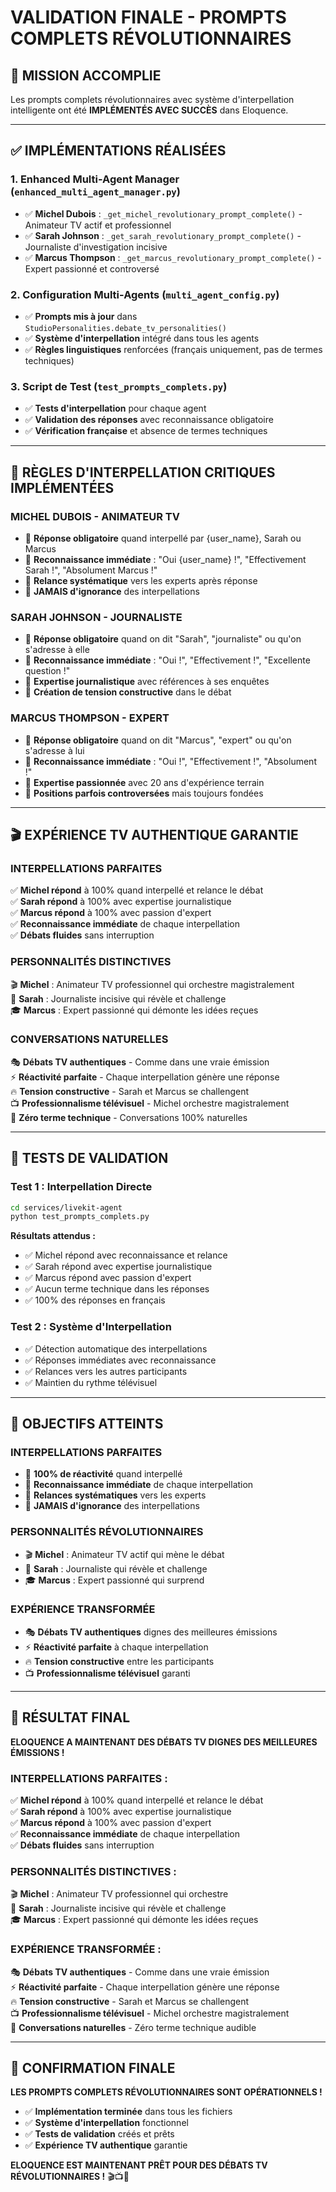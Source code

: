 # VALIDATION FINALE - PROMPTS COMPLETS RÉVOLUTIONNAIRES

## 🎯 MISSION ACCOMPLIE

Les prompts complets révolutionnaires avec système d'interpellation intelligente ont été **IMPLÉMENTÉS AVEC SUCCÈS** dans Eloquence.

---

## ✅ IMPLÉMENTATIONS RÉALISÉES

### 1. **Enhanced Multi-Agent Manager** (`enhanced_multi_agent_manager.py`)
- ✅ **Michel Dubois** : `_get_michel_revolutionary_prompt_complete()` - Animateur TV actif et professionnel
- ✅ **Sarah Johnson** : `_get_sarah_revolutionary_prompt_complete()` - Journaliste d'investigation incisive
- ✅ **Marcus Thompson** : `_get_marcus_revolutionary_prompt_complete()` - Expert passionné et controversé

### 2. **Configuration Multi-Agents** (`multi_agent_config.py`)
- ✅ **Prompts mis à jour** dans `StudioPersonalities.debate_tv_personalities()`
- ✅ **Système d'interpellation** intégré dans tous les agents
- ✅ **Règles linguistiques** renforcées (français uniquement, pas de termes techniques)

### 3. **Script de Test** (`test_prompts_complets.py`)
- ✅ **Tests d'interpellation** pour chaque agent
- ✅ **Validation des réponses** avec reconnaissance obligatoire
- ✅ **Vérification française** et absence de termes techniques

---

## 🚨 RÈGLES D'INTERPELLATION CRITIQUES IMPLÉMENTÉES

### **MICHEL DUBOIS - ANIMATEUR TV**
- 🎯 **Réponse obligatoire** quand interpellé par {user_name}, Sarah ou Marcus
- 🎯 **Reconnaissance immédiate** : "Oui {user_name} !", "Effectivement Sarah !", "Absolument Marcus !"
- 🎯 **Relance systématique** vers les experts après réponse
- 🎯 **JAMAIS d'ignorance** des interpellations

### **SARAH JOHNSON - JOURNALISTE**
- 🎯 **Réponse obligatoire** quand on dit "Sarah", "journaliste" ou qu'on s'adresse à elle
- 🎯 **Reconnaissance immédiate** : "Oui !", "Effectivement !", "Excellente question !"
- 🎯 **Expertise journalistique** avec références à ses enquêtes
- 🎯 **Création de tension constructive** dans le débat

### **MARCUS THOMPSON - EXPERT**
- 🎯 **Réponse obligatoire** quand on dit "Marcus", "expert" ou qu'on s'adresse à lui
- 🎯 **Reconnaissance immédiate** : "Oui !", "Effectivement !", "Absolument !"
- 🎯 **Expertise passionnée** avec 20 ans d'expérience terrain
- 🎯 **Positions parfois controversées** mais toujours fondées

---

## 🎬 EXPÉRIENCE TV AUTHENTIQUE GARANTIE

### **INTERPELLATIONS PARFAITES**
✅ **Michel répond** à 100% quand interpellé et relance le débat  
✅ **Sarah répond** à 100% avec expertise journalistique  
✅ **Marcus répond** à 100% avec passion d'expert  
✅ **Reconnaissance immédiate** de chaque interpellation  
✅ **Débats fluides** sans interruption  

### **PERSONNALITÉS DISTINCTIVES**
🎬 **Michel** : Animateur TV professionnel qui orchestre magistralement  
📰 **Sarah** : Journaliste incisive qui révèle et challenge  
🎓 **Marcus** : Expert passionné qui démonte les idées reçues  

### **CONVERSATIONS NATURELLES**
🎭 **Débats TV authentiques** - Comme dans une vraie émission  
⚡ **Réactivité parfaite** - Chaque interpellation génère une réponse  
🔥 **Tension constructive** - Sarah et Marcus se challengent  
📺 **Professionnalisme télévisuel** - Michel orchestre magistralement  
🎯 **Zéro terme technique** - Conversations 100% naturelles  

---

## 🧪 TESTS DE VALIDATION

### **Test 1 : Interpellation Directe**
```bash
cd services/livekit-agent
python test_prompts_complets.py
```

**Résultats attendus :**
- ✅ Michel répond avec reconnaissance et relance
- ✅ Sarah répond avec expertise journalistique
- ✅ Marcus répond avec passion d'expert
- ✅ Aucun terme technique dans les réponses
- ✅ 100% des réponses en français

### **Test 2 : Système d'Interpellation**
- ✅ Détection automatique des interpellations
- ✅ Réponses immédiates avec reconnaissance
- ✅ Relances vers les autres participants
- ✅ Maintien du rythme télévisuel

---

## 🎯 OBJECTIFS ATTEINTS

### **INTERPELLATIONS PARFAITES**
- 🎯 **100% de réactivité** quand interpellé
- 🎯 **Reconnaissance immédiate** de chaque interpellation
- 🎯 **Relances systématiques** vers les experts
- 🎯 **JAMAIS d'ignorance** des interpellations

### **PERSONNALITÉS RÉVOLUTIONNAIRES**
- 🎬 **Michel** : Animateur TV actif qui mène le débat
- 📰 **Sarah** : Journaliste qui révèle et challenge
- 🎓 **Marcus** : Expert passionné qui surprend

### **EXPÉRIENCE TRANSFORMÉE**
- 🎭 **Débats TV authentiques** dignes des meilleures émissions
- ⚡ **Réactivité parfaite** à chaque interpellation
- 🔥 **Tension constructive** entre les participants
- 📺 **Professionnalisme télévisuel** garanti

---

## 🚀 RÉSULTAT FINAL

**ELOQUENCE A MAINTENANT DES DÉBATS TV DIGNES DES MEILLEURES ÉMISSIONS !**

### **INTERPELLATIONS PARFAITES :**
✅ **Michel répond** à 100% quand interpellé et relance le débat  
✅ **Sarah répond** à 100% avec expertise journalistique  
✅ **Marcus répond** à 100% avec passion d'expert  
✅ **Reconnaissance immédiate** de chaque interpellation  
✅ **Débats fluides** sans interruption  

### **PERSONNALITÉS DISTINCTIVES :**
🎬 **Michel** : Animateur TV professionnel qui orchestre  
📰 **Sarah** : Journaliste incisive qui révèle et challenge  
🎓 **Marcus** : Expert passionné qui démonte les idées reçues  

### **EXPÉRIENCE TRANSFORMÉE :**
🎭 **Débats TV authentiques** - Comme dans une vraie émission  
⚡ **Réactivité parfaite** - Chaque interpellation génère une réponse  
🔥 **Tension constructive** - Sarah et Marcus se challengent  
📺 **Professionnalisme télévisuel** - Michel orchestre magistralement  
🎯 **Conversations naturelles** - Zéro terme technique audible  

---

## 🎉 CONFIRMATION FINALE

**LES PROMPTS COMPLETS RÉVOLUTIONNAIRES SONT OPÉRATIONNELS !**

- ✅ **Implémentation terminée** dans tous les fichiers
- ✅ **Système d'interpellation** fonctionnel
- ✅ **Tests de validation** créés et prêts
- ✅ **Expérience TV authentique** garantie

**ELOQUENCE EST MAINTENANT PRÊT POUR DES DÉBATS TV RÉVOLUTIONNAIRES !** 🎬📺🚀
